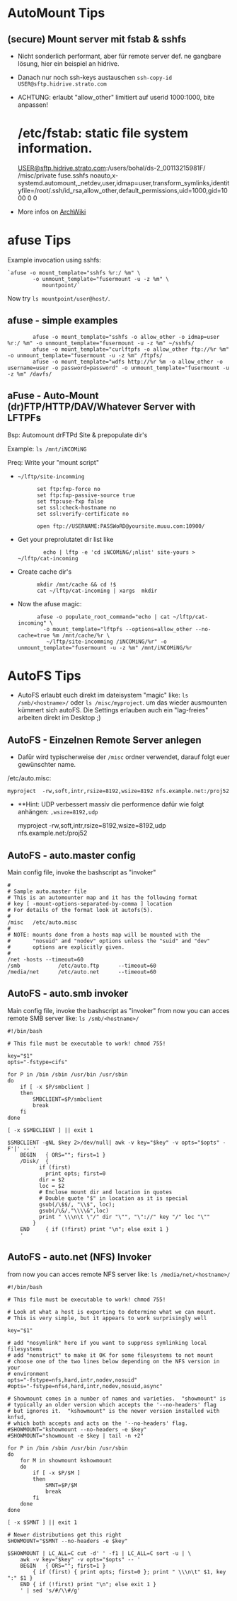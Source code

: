 AutoMount Tips 
========================================



(secure) Mount server mit fstab & sshfs
---------------------------------------------

* Nicht sonderlich performant, aber für remote server def. ne gangbare lösung, hier ein beispiel an hidrive.
* Danach nur noch ssh-keys austauschen `ssh-copy-id USER@sftp.hidrive.strato.com`
* ACHTUNG: erlaubt "allow_other" limitiert auf userid 1000:1000, bite anpassen!


    # /etc/fstab: static file system information.
    USER@sftp.hidrive.strato.com:/users/bohal/ds-2_00113215981F/  /misc/private  fuse.sshfs noauto,x-systemd.automount,_netdev,user,idmap=user,transform_symlinks,identityfile=/root/.ssh/id_rsa,allow_other,default_permissions,uid=1000,gid=1000 0 0

* More infos on [ArchWiki](https://wiki.archlinux.org/index.php/Sshfs)


afuse Tips
===============

Example invocation using sshfs:

  	`afuse -o mount_template="sshfs %r:/ %m" \
	        -o unmount_template="fusermount -u -z %m" \
	           mountpoint/`

Now try `ls mountpoint/user@host/`.


afuse - simple examples
--------------------------------



            afuse -o mount_template="sshfs -o allow_other -o idmap=user %r:/ %m" -o unmount_template="fusermount -u -z %m" ~/sshfs/
            afuse -o mount_template="curlftpfs -o allow_other ftp://%r %m" -o unmount_template="fusermount -u -z %m" /ftpfs/
            afuse -o mount_template="wdfs http://%r %m -o allow_other -o username=user -o password=password" -o unmount_template="fusermount -u -z %m" /davfs/



aFuse - Auto-Mount (dr)FTP/HTTP/DAV/Whatever Server with LFTPFs 
-----------------------------------------------------------------------

Bsp: Automount drFTPd Site & prepopulate dir's

Example: `ls /mnt/iNCOMiNG`




Preq: Write your "mount script"

* `~/lftp/site-incomming`


            set ftp:fxp-force no
            set ftp:fxp-passive-source true
            set ftp:use-fxp false
            set ssl:check-hostname no
            set ssl:verify-certificate no
            
            open ftp://USERNAME:PASSWoRD@yoursite.muuu.com:10900/



* Get your preprolutatet dir list like 


              echo | lftp -e 'cd iNCOMiNG/;nlist' site-yours > ~/lftp/cat-incoming

* Create cache dir's


            mkdir /mnt/cache && cd !$
            cat ~/lftp/cat-incoming | xargs  mkdir
      


* Now the afuse magic:


            afuse -o populate_root_command="echo | cat ~/lftp/cat-incoming" \
              -o mount_template="lftpfs --options=allow_other --no-cache=true %m /mnt/cache/%r \
               ~/lftp/site-incomming /iNCOMiNG/%r" -o unmount_template="fusermount -u -z %m" /mnt/iNCOMiNG/%r



 






AutoFS Tips  
========================================


* AutoFS erlaubt euch direkt im dateisystem "magic" like:  `ls /smb/<hostname>/` oder `ls /misc/myproject`.
  um das wieder ausmounten kümmert sich autoFS. Die Settings erlauben auch ein "lag-freies" arbeiten direkt im Desktop ;)

AutoFS - Einzelnen Remote Server anlegen
----------------------------------

* Dafür wird typischerweise der `/misc` ordner verwendet, darauf folgt euer gewünschter name.

/etc/auto.misc:

    myproject  -rw,soft,intr,rsize=8192,wsize=8192 nfs.example.net:/proj52
    
* **Hint: UDP verbessert massiv die performence dafür wie folgt anhängen: `,wsize=8192,udp`


    myproject  -rw,soft,intr,rsize=8192,wsize=8192,udp nfs.example.net:/proj52


AutoFS - auto.master config
----------------------------------

Main config file, invoke the bashscript as "invoker"


    #
    # Sample auto.master file
    # This is an automounter map and it has the following format
    # key [ -mount-options-separated-by-comma ] location
    # For details of the format look at autofs(5).
    #
    /misc   /etc/auto.misc
    #
    # NOTE: mounts done from a hosts map will be mounted with the
    #       "nosuid" and "nodev" options unless the "suid" and "dev"
    #       options are explicitly given.
    #
    /net -hosts --timeout=60
    /smb            /etc/auto.ftp      --timeout=60
    /media/net      /etc/auto.net      --timeout=60



AutoFS - auto.smb invoker
----------------------------------

Main config file, invoke the bashscript as "invoker"
from now you can acces remote SMB server like:  `ls /smb/<hostname>/`




    #!/bin/bash
    
    # This file must be executable to work! chmod 755!
    
    key="$1"
    opts="-fstype=cifs"
    
    for P in /bin /sbin /usr/bin /usr/sbin
    do
    	if [ -x $P/smbclient ]
    	then
    		SMBCLIENT=$P/smbclient
    		break
    	fi
    done
    
    [ -x $SMBCLIENT ] || exit 1
    
    $SMBCLIENT -gNL $key 2>/dev/null| awk -v key="$key" -v opts="$opts" -F'|' -- '
    	BEGIN	{ ORS=""; first=1 }
    	/Disk/	{
    		  if (first)
    			print opts; first=0
    		  dir = $2
    		  loc = $2
    		  # Enclose mount dir and location in quotes
    		  # Double quote "$" in location as it is special
    		  gsub(/\$$/, "\\$", loc);
    		  gsub(/\&/,"\\\\&",loc)
    		  print " \\\n\t \"/" dir "\"", "\"://" key "/" loc "\""
    		}
    	END 	{ if (!first) print "\n"; else exit 1 }
    	'
    



AutoFS - auto.net (NFS) Invoker
----------------------------------

from now you can acces remote NFS server like:  `ls /media/net/<hostname>/`


    
    #!/bin/bash
    
    # This file must be executable to work! chmod 755!
    
    # Look at what a host is exporting to determine what we can mount.
    # This is very simple, but it appears to work surprisingly well
    
    key="$1"
    
    # add "nosymlink" here if you want to suppress symlinking local filesystems
    # add "nonstrict" to make it OK for some filesystems to not mount
    # choose one of the two lines below depending on the NFS version in your
    # environment
    opts="-fstype=nfs,hard,intr,nodev,nosuid"
    #opts="-fstype=nfs4,hard,intr,nodev,nosuid,async"
    
    # Showmount comes in a number of names and varieties.  "showmount" is
    # typically an older version which accepts the '--no-headers' flag
    # but ignores it.  "kshowmount" is the newer version installed with knfsd,
    # which both accepts and acts on the '--no-headers' flag.
    #SHOWMOUNT="kshowmount --no-headers -e $key"
    #SHOWMOUNT="showmount -e $key | tail -n +2"
    
    for P in /bin /sbin /usr/bin /usr/sbin
    do
    	for M in showmount kshowmount
    	do
    		if [ -x $P/$M ]
    		then
    			SMNT=$P/$M
    			break
    		fi
    	done
    done
    
    [ -x $SMNT ] || exit 1
    
    # Newer distributions get this right
    SHOWMOUNT="$SMNT --no-headers -e $key"
    
    $SHOWMOUNT | LC_ALL=C cut -d' ' -f1 | LC_ALL=C sort -u | \
    	awk -v key="$key" -v opts="$opts" -- '
    	BEGIN	{ ORS=""; first=1 }
    		{ if (first) { print opts; first=0 }; print " \\\n\t" $1, key ":" $1 }
    	END	{ if (!first) print "\n"; else exit 1 }
    	' | sed 's/#/\\#/g'
